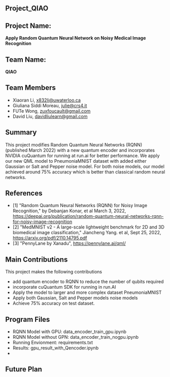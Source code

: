 ## Project_QIAO
## Project Name:
**Apply Random Quantum Neural Network on Noisy Medical Image Recognition**

## Team Name:
**QIAO**


## Team Members

* Xiaoran Li, x832li@uwaterloo.ca 
* Giuliana Siddi Moreau,  julie@crs4.it
* FUTe Wong, zuxfoucault@gmail.com
* David Liu, davidliulearn@gmail.com


## Summary
This project modifies Random Quantum Neural Networks (RQNN) (published March 2022) with a new quantum encoder and incorporates NVIDIA cuQuantum for running at run.ai for better performance. We apply our new QML model to PneumoniaMNIST dataset with added either Gaussian or Salt and Pepper noise model. For both noise models, our model achieved around 75% accuracy which is better than classical random neural networks.


## References
- [1] "Random Quantum Neural Networks (RQNN) for Noisy Image Recognition," by Debanjan Konar, et al March 3, 2022, https://deepai.org/publication/random-quantum-neural-networks-rqnn-for-noisy-image-recognition
- [2] "MedMNIST v2 - A large-scale lightweight benchmark for 2D and 3D biomedical image classification," Jiancheng Yang. et al, Sept 25, 2022, https://arxiv.org/pdf/2110.14795.pdf
- [3] "PennyLane by Xanadu", https://pennylane.ai/qml/

## Main Contributions
This project makes the following contributions
- add quantum encoder to RQNN to reduce the number of qubits required
- incorporate cuQuantum SDK for running in run.AI
- Apply the model to larger and more complex dataset PneumoniaMNIST
- Apply both Gaussian, Salt and Pepper models noise models
- Achieve 75% accuracy on test dataset.



## Program Files
- RQNN Model with GPU: data_encoder_train_gpu.ipynb
- RQNN Model without GPN: data_encoder_train_nogpu.ipynb
- Running Envionment: requirements.txt
- Results: gpu_result_with_Qencoder.ipynb
- 




## Future Plan
 
